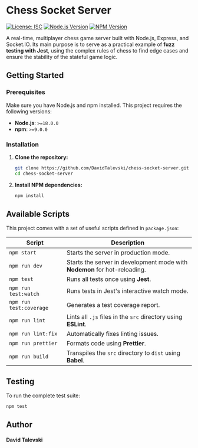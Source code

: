 # Chess Socket Server

[![License: ISC](https://img.shields.io/badge/License-ISC-blue.svg)](https://opensource.org/licenses/ISC)
[![Node.js Version](https://img.shields.io/badge/node->=18.0.0-brightgreen.svg)](https://nodejs.org/en/)
[![NPM Version](https://img.shields.io/badge/npm->=9.0.0-red.svg)](https://www.npmjs.com/)

A real-time, multiplayer chess game server built with Node.js, Express, and Socket.IO. Its main purpose is to serve as a practical example of **fuzz testing with Jest**, using the complex rules of chess to find edge cases and ensure the stability of the stateful game logic.

## Getting Started

### Prerequisites

Make sure you have Node.js and npm installed. This project requires the following versions:

-   **Node.js**: `>=18.0.0`
-   **npm**: `>=9.0.0`

### Installation

1.  **Clone the repository:**
    ```sh
    git clone https://github.com/DavidTalevski/chess-socket-server.git
    cd chess-socket-server
    ```

2.  **Install NPM dependencies:**
    ```sh
    npm install
    ```

## Available Scripts

This project comes with a set of useful scripts defined in `package.json`:

| Script                  | Description                                                               |
| ----------------------- | ------------------------------------------------------------------------- |
| `npm start`             | Starts the server in production mode.                                     |
| `npm run dev`           | Starts the server in development mode with **Nodemon** for hot-reloading. |
| `npm test`              | Runs all tests once using **Jest**.                                       |
| `npm run test:watch`    | Runs tests in Jest's interactive watch mode.                              |
| `npm run test:coverage` | Generates a test coverage report.                                         |
| `npm run lint`          | Lints all `.js` files in the `src` directory using **ESLint**.            |
| `npm run lint:fix`      | Automatically fixes linting issues.                                       |
| `npm run prettier`      | Formats code using **Prettier**.                                          |
| `npm run build`         | Transpiles the `src` directory to `dist` using **Babel**.                 |

## Testing

To run the complete test suite:

```sh
npm test
```

## Author 
#### David Talevski
